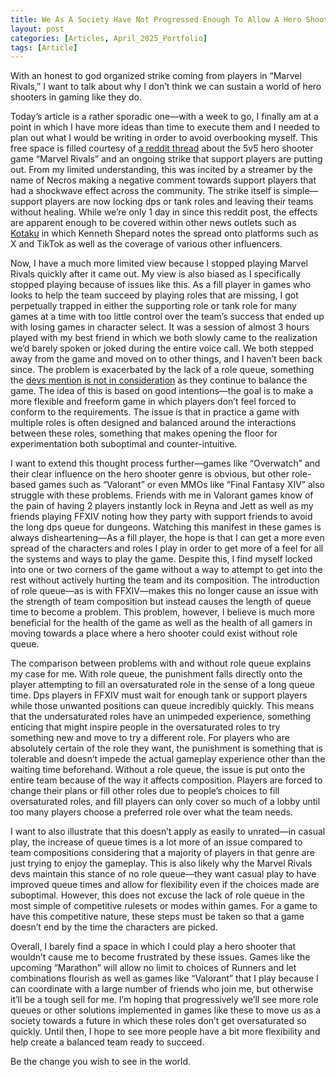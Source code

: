 ```yaml
---
title: We As A Society Have Not Progressed Enough To Allow A Hero Shooter Without Role Queue
layout: post
categories: [Articles, April_2025_Portfolio]
tags: [Article]
---
```


With an honest to god organized strike coming from players in “Marvel Rivals,” I want to talk about why I don’t think we can sustain a world of hero shooters in gaming like they do.

Today’s article is a rather sporadic one—with a week to go, I finally am at a point in which I have more ideas than time to execute them and I needed to plan out what I would be writing in order to avoid overbooking myself. This free space is filled courtesy of [a reddit thread][def1] about the 5v5 hero shooter game “Marvel Rivals” and an ongoing strike that support players are putting out. From my limited understanding, this was incited by a streamer by the name of Necros making a negative comment towards support players that had a shockwave effect across the community. The strike itself is simple—support players are now locking dps or tank roles and leaving their teams without healing. While we’re only 1 day in since this reddit post, the effects are apparent enough to be covered within other news outlets such as [Kotaku][def2] in which Kenneth Shepard notes the spread onto platforms such as X and TikTok as well as the coverage of various other influencers. 

Now, I have a much more limited view because I stopped playing Marvel Rivals quickly after it came out. My view is also biased as I specifically stopped playing because of issues like this. As a fill player in games who looks to help the team succeed by playing roles that are missing, I got perpetually trapped in either the supporting role or tank role for many games at a time with too little control over the team’s success that ended up with losing games in character select. It was a session of almost 3 hours played with my best friend in which we both slowly came to the realization we’d barely spoken or joked during the entire voice call. We both stepped away from the game and moved on to other things, and I haven’t been back since. The problem is exacerbated by the lack of a role queue, something the [devs mention is not in consideration][def3] as they continue to balance the game. The idea of this is based on good intentions—the goal is to make a more flexible and freeform game in which players don’t feel forced to conform to the requirements. The issue is that in practice a game with multiple roles is often designed and balanced around the interactions between these roles, something that makes opening the floor for experimentation both suboptimal and counter-intuitive. 

I want to extend this thought process further—games like “Overwatch” and their clear influence on the hero shooter genre is obvious, but other role-based games such as “Valorant” or even MMOs like “Final Fantasy XIV” also struggle with these problems. Friends with me in Valorant games know of the pain of having 2 players instantly lock in Reyna and Jett as well as my friends playing FFXIV noting how they party with support friends to avoid the long dps queue for dungeons. Watching this manifest in these games is always disheartening—As a fill player, the hope is that I can get a more even spread of the characters and roles I play in order to get more of a feel for all the systems and ways to play the game. Despite this, I find myself locked into one or two corners of the game without a way to attempt to get into the rest without actively hurting the team and its composition. The introduction of role queue—as is with FFXIV—makes this no longer cause an issue with the strength of team composition but instead causes the length of queue time to become a problem. This problem, however, I believe is much more beneficial for the health of the game as well as the health of all gamers in moving towards a place where a hero shooter could exist without role queue.

The comparison between problems with and without role queue explains my case for me. With role queue, the punishment falls directly onto the player attempting to fill an oversaturated role in the sense of a long queue time. Dps players in FFXIV must wait for enough tank or support players while those unwanted positions can queue incredibly quickly. This means that the undersaturated roles have an unimpeded experience, something enticing that might inspire people in the oversaturated roles to try something new and move to try a different role. For players who are absolutely certain of the role they want, the punishment is something that is tolerable and doesn’t impede the actual gameplay experience other than the waiting time beforehand. Without a role queue, the issue is put onto the entire team because of the way it affects composition. Players are forced to change their plans or fill other roles due to people’s choices to fill oversaturated roles, and fill players can only cover so much of a lobby until too many players choose a preferred role over what the team needs. 

I want to also illustrate that this doesn’t apply as easily to unrated—in casual play, the increase of queue times is a lot more of an issue compared to team compositions considering that a majority of players in that genre are just trying to enjoy the gameplay. This is also likely why the Marvel Rivals devs maintain this stance of no role queue—they want casual play to have improved queue times and allow for flexibility even if the choices made are suboptimal. However, this does not excuse the lack of role queue in the most simple of competitive rulesets or modes within games. For a game to have this competitive nature, these steps must be taken so that a game doesn’t end by the time the characters are picked.

Overall, I barely find a space in which I could play a hero shooter that wouldn’t cause me to become frustrated by these issues. Games like the upcoming “Marathon” will allow no limit to choices of Runners and let combinations flourish as well as games like “Valorant” that I play because I can coordinate with a large number of friends who join me, but otherwise it’ll be a tough sell for me. I’m hoping that progressively we’ll see more role queues or other solutions implemented in games like these to move us as a society towards a future in which these roles don’t get oversaturated so quickly. Until then, I hope to see more people have a bit more flexibility and help create a balanced team ready to succeed.

Be the change you wish to see in the world.





[def1]: https://www.reddit.com/r/marvelrivals/comments/1k5vjdy/the_support_strike_and_necros_comments_why_this/ 
[def2]: https://kotaku.com/marvel-rivals-strategist-support-strike-tiktok-necros-1851777718 
[def3]: https://dotesports.com/marvel/news/marvel-rivals-dev-offers-update-on-when-to-expect-role-queue 
